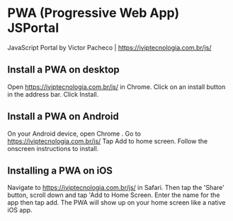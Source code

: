 # PWA (Progressive Web App) JSPortal

JavaScript Portal by Victor Pacheco | https://iviptecnologia.com.br/js/

## Install a PWA on desktop

Open https://iviptecnologia.com.br/js/ in Chrome.
Click on an install button in the address bar.
Click Install.

## Install a PWA on Android

On your Android device, open Chrome .
Go to https://iviptecnologia.com.br/js/ 
Tap Add to home screen.
Follow the onscreen instructions to install.

## Installing a PWA on iOS

Navigate to https://iviptecnologia.com.br/js/ in Safari.
Then tap the 'Share' button, scroll down and tap 'Add to Home Screen.
Enter the name for the app then tap add.
The PWA will show up on your home screen like a native iOS app.
